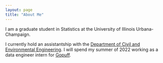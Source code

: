```yaml
---
layout: page
title: "About Me"
---
```


I am a graduate student in Statistics at the University of Illinois Urbana-Champaign.

I currently hold an assistantship with the [Department of Civil and Environmental Engineering](https://cee.illinois.edu). I will spend my summer of 2022 working as a data engineer intern for [Gopuff](https://gopuff.com/go/about-us).

